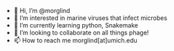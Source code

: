 - 👋 Hi, I’m @morglind
- 👀 I’m interested in marine viruses that infect microbes
- 🌱 I’m currently learning python, Snakemake
- 💞️ I’m looking to collaborate on all things phage!
- 📫 How to reach me morglind[at]umich.edu

<!---
morglind/morglind is a ✨ special ✨ repository because its `README.md` (this file) appears on your GitHub profile.
You can click the Preview link to take a look at your changes.
--->

